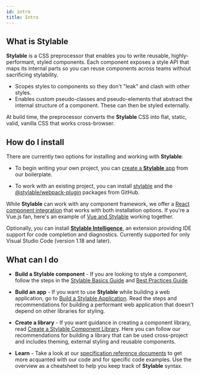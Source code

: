 ```yaml
---
id: intro
title: Intro
---
```


## What is Stylable

**Stylable** is a CSS preprocessor that enables you to write reusable, highly-performant, styled components. Each component exposes a style API that maps its internal parts so you can reuse components across teams without sacrificing stylability.

* Scopes styles to components so they don't "leak" and clash with other styles.
* Enables custom pseudo-classes and pseudo-elements that abstract the internal structure of a component. These can then be styled externally.

At build time, the preprocessor converts the **Stylable** CSS into flat, static, valid, vanilla CSS that works cross-browser.

## How do I install

There are currently two options for installing and working with **Stylable**:

* To begin writing your own project, you can [create a **Stylable** app](./getting-started/install-configure.md) from our boilerplate. 

* To work with an existing project, you can install [stylable](https://github.com/wix/stylable) and the [@stylable/webpack-plugin](https://github.com/wix/stylable/tree/master/packages/webpack-plugin) packages from GitHub. 

 While **Stylable** can work with any component framework, we offer a [React component integration](./getting-started/react-integration.md) that works with both installation options. If you're a Vue.js fan, here's an example of [Vue and Stylable](https://github.com/wix-playground/stylable-vue-example) working together.

Optionally, you can install [**Stylable Intelligence**](./getting-started/stylable-intelligence.md), an extension providing IDE support for code completion and diagnostics. Currently supported for only Visual Studio Code (version 1.18 and later).

## What can I do

* **Build a Stylable component** - If you are looking to style a component, follow the steps in the [Stylable Basics Guide](../docs/guides/components-basics.md) and [Best Practices Guide](../docs/guides/component-best-practices.md)

* **Build an app** - If you want to use **Stylable** while building a web application, go to [Build a Stylable Application](../docs/guides/stylable-application.md). Read the steps and recommendations for building a performant web application that doesn't depend on other libraries for styling.

* **Create a library** - If you want guidance in creating a component library, read [Create a Stylable Component Library](../docs/guides/stylable-component-library.md). Here you can follow our recommendations for building a library that can be used cross-project and includes theming, external styling and reusable components.

* **Learn** - Take a look at our [specification reference documents](./references/cheatsheet.md) to get more acquanted with our code and for specific code examples. Use the overview as a cheatsheet to help you keep track of **Stylable** syntax.


